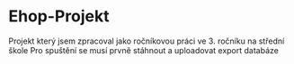 # Ehop-Projekt
Projekt který jsem zpracoval jako ročníkovou práci ve 3. ročníku na střední škole
Pro spuštění se musí prvně stáhnout a uploadovat export databáze
